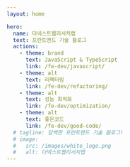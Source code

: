 ```yaml
---
layout: home

hero:
  name: 더넥스트웹리서치랩
  text: 프런트엔드 기술 블로그
  actions:
    - theme: brand
      text: JavaScript & TypeScript
      link: /fe-dev/javascript/
    - theme: alt
      text: 리팩터링
      link: /fe-dev/refactoring/
    - theme: alt
      text: 성능 최적화
      link: /fe-dev/optimization/
    - theme: alt
      text: 좋은코드
      link: /fe-dev/good-code/
  # tagline: 담백한 프런트엔드 기술 블로그!
  # image:
  #   src: /images/white_logo.png
  #   alt: 더넥스트웹리서치랩
---
```

